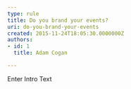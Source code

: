 ```yaml
---
type: rule
title: Do you brand your events?
uri: do-you-brand-your-events
created: 2015-11-24T18:05:30.0000000Z
authors:
- id: 1
  title: Adam Cogan

---
```




<span class='intro'> Enter Intro Text </span>




